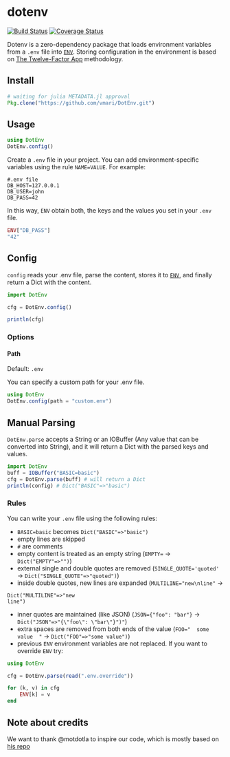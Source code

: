 # dotenv

[![Build Status](https://travis-ci.org/vmari/DotEnv.jl.svg?branch=master)](https://travis-ci.org/vmari/DotEnv.jl)
[![Coverage Status](https://coveralls.io/repos/github/vmari/DotEnv.jl/badge.svg?branch=master)](https://coveralls.io/github/vmari/DotEnv.jl?branch=master)

Dotenv is a zero-dependency package that loads environment variables from a `.env` file into [`ENV`](https://docs.julialang.org/en/latest/manual/environment-variables/). Storing configuration in the environment is based on [The Twelve-Factor App](http://12factor.net/config) methodology.

## Install

```julia
# waiting for julia METADATA.jl approval
Pkg.clone("https://github.com/vmari/DotEnv.git")
```

## Usage

```julia
using DotEnv
DotEnv.config()
```

Create a `.env` file in your project. You can add environment-specific variables using the rule `NAME=VALUE`.
For example:

```dosini
#.env file
DB_HOST=127.0.0.1
DB_USER=john
DB_PASS=42
```

In this way, `ENV` obtain both, the keys and the values you set in your `.env` file.

```julia
ENV["DB_PASS"]
"42"
```

## Config

`config` reads your .env file, parse the content, stores it to 
[`ENV`](https://docs.julialang.org/en/latest/manual/environment-variables/),
and finally return a Dict with the content.  

```julia
import DotEnv

cfg = DotEnv.config()

println(cfg)
```

### Options

#### Path

Default: `.env`

You can specify a custom path for your .env file.

```julia
using DotEnv
DotEnv.config(path = "custom.env")
```

## Manual Parsing

`DotEnv.parse` accepts a String or an IOBuffer (Any value that can be converted into String), and it will return
a Dict with the parsed keys and values.

```julia
import DotEnv
buff = IOBuffer("BASIC=basic")
cfg = DotEnv.parse(buff) # will return a Dict
println(config) # Dict("BASIC"=>"basic")
```

### Rules

You can write your `.env` file using the following rules:

- `BASIC=basic` becomes `Dict("BASIC"=>"basic")`
- empty lines are skipped
- `#` are comments
- empty content is treated as an empty string (`EMPTY=` -> `Dict("EMPTY"=>"")`)
- external single and double quotes are removed (`SINGLE_QUOTE='quoted'` -> `Dict("SINGLE_QUOTE"=>"quoted")`)
- inside double quotes, new lines are expanded (`MULTILINE="new\nline"` ->
```
Dict("MULTILINE"=>"new
line")
```
- inner quotes are maintained (like JSON) (`JSON={"foo": "bar"}` -> `Dict("JSON"=>"{\"foo\": \"bar\"}")"`)
- extra spaces are removed from both ends of the value (`FOO="  some value  "` -> `Dict("FOO"=>"some value")`)
- previous `ENV` environment variables are not replaced. If you want to override `ENV` try:

```julia
using DotEnv

cfg = DotEnv.parse(read(".env.override"))

for (k, v) in cfg
    ENV[k] = v
end
```

## Note about credits

We want to thank @motdotla to inspire our code, which is mostly based on [his repo](https://github.com/motdotla/dotenv)
